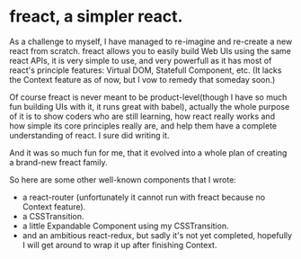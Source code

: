 # freact, a simpler react.

As a challenge to myself, I have managed to re-imagine and re-create a new react from scratch. freact allows you to easily build Web UIs using the same react APIs, it is very simple to use, and very powerfull as it has most of react's principle features: Virtual DOM, Statefull Component, etc. (It lacks the Context feature as of now, but I vow to remedy that someday soon.)

Of course freact is never meant to be product-level(though I have so much fun building UIs with it, it runs great with babel), actually the whole purpose of it is to show coders who are still learning, how react really works and how simple its core principles really are, and help them have a complete understanding of react. I sure did writing it.

And it was so much fun for me, that it evolved into a whole plan of creating a brand-new freact family.

So here are some other well-known components that I wrote:
 - a react-router (unfortunately it cannot run with freact because no Context feature).
 - a CSSTransition.
 - a little Expandable Component using my CSSTransition.
 - and an ambitious react-redux, but sadly it's not yet completed, hopefully I will get around to wrap it up after finishing Context.
